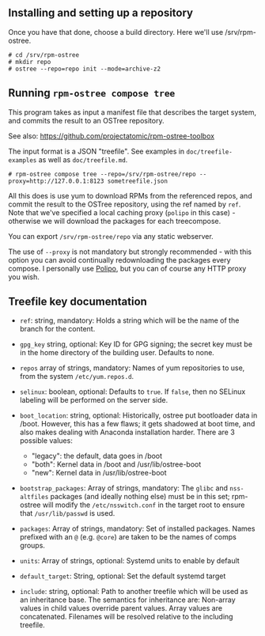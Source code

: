 ## Installing and setting up a repository

Once you have that done, choose a build directory.  Here we'll use
/srv/rpm-ostree.

	# cd /srv/rpm-ostree
	# mkdir repo
	# ostree --repo=repo init --mode=archive-z2

## Running `rpm-ostree compose tree`

This program takes as input a manifest file that describes the target
system, and commits the result to an OSTree repository.

See also: https://github.com/projectatomic/rpm-ostree-toolbox

The input format is a JSON "treefile".  See examples in
`doc/treefile-examples` as well as `doc/treefile.md`.

	# rpm-ostree compose tree --repo=/srv/rpm-ostree/repo --proxy=http://127.0.0.1:8123 sometreefile.json

All this does is use yum to download RPMs from the referenced repos,
and commit the result to the OSTree repository, using the ref named by
`ref`.  Note that we've specified a local caching proxy (`polipo` in
this case) - otherwise we will download the packages for each
treecompose.

You can export `/srv/rpm-ostree/repo` via any static webserver.

The use of `--proxy` is not mandatory but strongly recommended - with
this option you can avoid continually redownloading the packages every
compose.  I personally use
[Polipo](http://www.pps.univ-paris-diderot.fr/~jch/software/polipo/),
but you can of course any HTTP proxy you wish.

## Treefile key documentation

 * `ref`: string, mandatory: Holds a string which will be the name of
   the branch for the content.

 * `gpg_key` string, optional: Key ID for GPG signing; the secret key
   must be in the home directory of the building user.  Defaults to
   none.

 * `repos` array of strings, mandatory: Names of yum repositories to
   use, from the system `/etc/yum.repos.d`.

 * `selinux`: boolean, optional: Defaults to `true`.  If `false`, then
   no SELinux labeling will be performed on the server side.

 * `boot_location`: string, optional: Historically, ostree put bootloader data
    in /boot.  However, this has a few flaws; it gets shadowed at boot time,
    and also makes dealing with Anaconda installation harder.  There are 3
    possible values:
    * "legacy": the default, data goes in /boot
    * "both": Kernel data in /boot and /usr/lib/ostree-boot
    * "new": Kernel data in /usr/lib/ostree-boot

 * `bootstrap_packages`: Array of strings, mandatory: The `glibc` and
   `nss-altfiles` packages (and ideally nothing else) must be in this
   set; rpm-ostree will modify the `/etc/nsswitch.conf` in the target
   root to ensure that `/usr/lib/passwd` is used.

 * `packages`: Array of strings, mandatory: Set of installed packages.
   Names prefixed with an `@` (e.g. `@core`) are taken to be the names
   of comps groups.

 * `units`: Array of strings, optional: Systemd units to enable by default

 * `default_target`: String, optional: Set the default systemd target

 * `include`: string, optional: Path to another treefile which will be
   used as an inheritance base.  The semantics for inheritance are:
   Non-array values in child values override parent values.  Array
   values are concatenated.  Filenames will be resolved relative to
   the including treefile.
